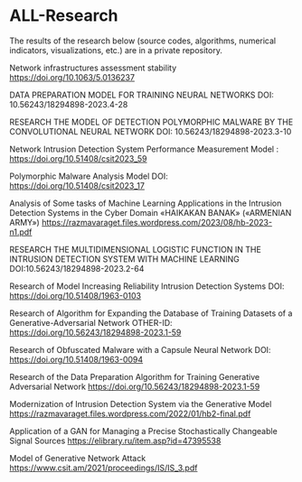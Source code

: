 # ALL-Research
The results of the research below (source codes, algorithms, numerical indicators, visualizations, etc.) are in a private repository.


Network infrastructures assessment stability
https://doi.org/10.1063/5.0136237
 
DATA PREPARATION MODEL FOR TRAINING NEURAL NETWORKS
DOI: 10.56243/18294898-2023.4-28
 
RESEARCH THE MODEL OF DETECTION POLYMORPHIC MALWARE BY THE CONVOLUTIONAL NEURAL NETWORK
DOI: 10.56243/18294898-2023.3-10
 
Network Intrusion Detection System Performance Measurement Model
: https://doi.org/10.51408/csit2023_59
 
Polymorphic Malware Analysis Model
DOI: https://doi.org/10.51408/csit2023_17 

Analysis of Some tasks of Machine Learning Applications in the Intrusion Detection Systems in the Cyber Domain
«HAIKAKAN BANAK» («ARMENIAN ARMY»)
https://razmavaraget.files.wordpress.com/2023/08/hb-2023-n1.pdf 

RESEARCH THE MULTIDIMENSIONAL LOGISTIC FUNCTION IN THE INTRUSION DETECTION SYSTEM WITH MACHINE LEARNING
    DOI:10.56243/18294898-2023.2-64 

Research of Model Increasing Reliability Intrusion Detection Systems
DOI: https://doi.org/10.51408/1963-0103

Research of Algorithm for Expanding the Database of Training Datasets of a Generative-Adversarial Network
OTHER-ID: https://doi.org/10.56243/18294898-2023.1-59

Research of Obfuscated Malware with a Capsule Neural Network
DOI: https://doi.org/10.51408/1963-0094

Research of the Data Preparation Algorithm for Training Generative Adversarial Network
https://doi.org/10.56243/18294898-2023.1-59  

Modernization of Intrusion Detection System via the Generative Model
https://razmavaraget.files.wordpress.com/2022/01/hb2-final.pdf  

Application of a GAN for Managing a Precise Stochastically Changeable Signal Sources
https://elibrary.ru/item.asp?id=47395538  

Model of Generative Network Attack
https://www.csit.am/2021/proceedings/IS/IS_3.pdf     
 
